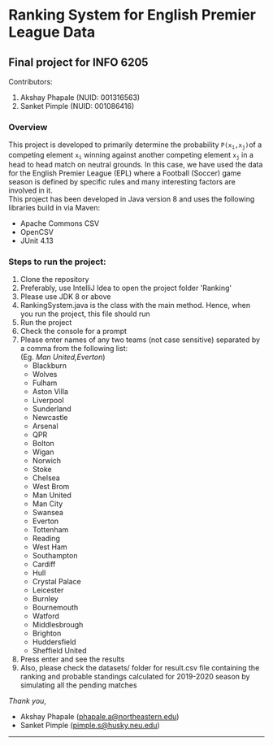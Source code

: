# Ranking System for English Premier League Data
## Final project for INFO 6205
Contributors: 

1. Akshay Phapale (NUID: 001316563)
2. Sanket Pimple  (NUID: 001086416)

### Overview
This project is developed to primarily determine the probability <code>P(x<sub>i</sub>,x<sub>j</sub>)</code>of a
 competing element <code>x<sub>i</sub></code>
 winning against
 another
 competing element <code>x<sub>j</sub></code> in a head to head match on neutral grounds. In this case, we have used
  the data for the English Premier League (EPL) where a Football (Soccer) game season is defined by specific rules
   and many interesting factors are involved in it.  
   This project has been developed in Java version 8 and uses the following libraries build in via Maven: 
   - Apache Commons CSV
   - OpenCSV
   - JUnit 4.13
   ### Steps to run the project:
   <ol>
   <li>Clone the repository</li>
   <li>Preferably, use IntelliJ Idea to open the project folder 'Ranking'</li>
   <li>Please use JDK 8 or above</li>
   <li>RankingSystem.java is the class with the main method. Hence, when you run the project, this file should run</li>
   <li>Run the project</li>
   <li>Check the console for a prompt</li>
   <li>Please enter names of any two teams (not case sensitive) separated by a comma from the following list: 
   <br>(Eg. <i>Man United,Everton</i>)
   <ul>
   <li>Blackburn</li>
   <li>Wolves</li>
   <li>Fulham</li>
   <li>Aston Villa</li>
   <li>Liverpool</li>
   <li>Sunderland</li>
   <li>Newcastle</li>
   <li>Arsenal</li>
   <li>QPR</li>
   <li>Bolton</li>
   <li>Wigan</li>
   <li>Norwich</li>
   <li>Stoke</li>
   <li>Chelsea</li>
   <li>West Brom</li>
   <li>Man United</li>
   <li>Man City</li>
   <li>Swansea</li>
   <li>Everton</li>
   <li>Tottenham</li>
   <li>Reading</li>
   <li>West Ham</li>
   <li>Southampton</li>
   <li>Cardiff</li>
   <li>Hull</li>
   <li>Crystal Palace</li>
   <li>Leicester</li>
   <li>Burnley</li>
   <li>Bournemouth</li>
   <li>Watford</li>
   <li>Middlesbrough</li>
   <li>Brighton</li>
   <li>Huddersfield</li>
   <li>Sheffield United</li>
   </ul>
   </li>
   <li>Press enter and see the results</li>
   <li>Also, please check the datasets/ folder for result.csv file containing the ranking and probable standings
    calculated for 2019-2020 season by simulating all the pending matches
    </li>
   </ol>
   
  _Thank you_,  
  - Akshay Phapale (phapale.a@northeastern.edu)
  - Sanket Pimple (pimple.s@husky.neu.edu)  
  <hr> 
  

    


